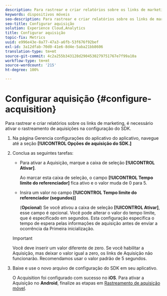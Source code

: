 ```yaml
---
description: Para rastrear e criar relatórios sobre os links de marketing, é necessário ativar o rastreamento de aquisições na configuração do SDK.
keywords: dispositivos móveis
seo-description: Para rastrear e criar relatórios sobre os links de marketing, é necessário ativar o rastreamento de aquisições na configuração do SDK.
seo-title: Configurar aquisição
solution: Experience Cloud,Analytics
title: Configurar aquisição
topic-fix: Metrics
uuid: e996e43e-8a77-47a3-a6fb-53f676f92bef
exl-id: 3a12dfab-70d0-41e6-8d4e-5aba21bb8606
translation-type: tm+mt
source-git-commit: 4c2a255b343128d2904530279751767e7f99a10a
workflow-type: tm+mt
source-wordcount: '215'
ht-degree: 100%

---
```


# Configurar aquisição {#configure-acquisition}

Para rastrear e criar relatórios sobre os links de marketing, é necessário ativar o rastreamento de aquisições na configuração do SDK.

1. Na página Gerencia configurações do aplicativo do aplicativo, navegue até a seção **[!UICONTROL Opções de aquisição do SDK.]**
1. Conclua as seguintes tarefas:

   * Para ativar a Aquisição, marque a caixa de seleção **[!UICONTROL Ativar]**.

      Ao marcar esta caixa de seleção, o campo **[!UICONTROL Tempo limite do referenciador]** fica ativo e o valor muda de 0 para 5.

   * Insira um valor no campo **[!UICONTROL Tempo limite do referenciador (segundos)]**

      (**Opcional**) Se você ativou a caixa de seleção **[!UICONTROL Ativar]**, esse campo é opcional. Você pode alterar o valor do tempo limite, que é especificado em segundos. Esta configuração especifica o tempo de espera pelas informações de aquisição antes de enviar a ocorrência da Primeira inicialização.
   >[!IMPORTANT]
   >Você deve inserir um valor diferente de zero. Se você habilitar a Aquisição, mas deixar o valor igual a zero, os links de Aquisição não funcionarão. Recomendamos usar o valor padrão de 5 segundos.

1. Baixe e use o novo arquivo de configuração do SDK em seu aplicativo.

   O Acquisition foi configurado com sucesso no **iOS**.
Para ativar a Aquisição no **Android**, finalize as etapas em [Rastreamento de aquisição móvel](/help/android/acquisition-main/acquisition.md).
